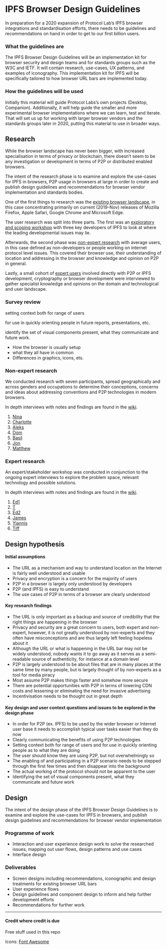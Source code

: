 
# IPFS Browser Design Guidelines

In preparation for a 2020 expansion of Protocol Lab’s IPFS browser integrations and standardisation efforts, there needs to be guidelines and recommendations on hand in order to get to our first billion users.

### What the guidelines are

The IPFS Browser Design Guidelines will be an implementation kit for browser security and design teams and for standards groups such as the W3C and IETF. It will contain research, use-cases, UX patterns, and examples of iconography. This implementation kit for IPFS will be specifically tailored to how browser URL bars are implemented today.

### How the guidelines will be used

Initially this material will guide Protocol Labs’s own projects (Desktop, Companion). Additionally, it will help guide the smaller and more experimental browser implementations where we can learn, test and iterate. That will set us up for working with larger browser vendors and the standards groups later in 2020, putting this material to use in broader ways.

## Research

While the browser landscape has never been bigger, with increased specialisation in terms of privacy or blockchain, there doesn’t seem to be any investigation or development in terms of P2P or distributed enabled browsers. 

The intent of the research phase is to examine and explore the use-cases for IPFS in browsers, P2P usage in browsers at large in order to create and publish design guidelines and recommendations for browser vendor implementation and standards bodies.

One of the first things to research was the [existing browser landscape][1], in this case concentrating primarily on current (2019-Nov) releases of Mozilla Firefox, Apple Safari, Google Chrome and Microsoft Edge.



The user research was split into three parts. The first was an [exploratory and scoping workshop][2] with three key developers of IPFS to look at where the leading developmental issues may lie.

Afterwards, the second phase was [non-expert research][3] with average users, in this case defined as non-developers or people working on internet protocol level issues. This covered their browser use, their understanding of location and addressing in the browser and knowledge and opinion on P2P in general.

Lastly, a small cohort of [expert users][4] involved directly with P2P or IPFS development, cryptography or browser development were interviewed to gather specialist knowledge and opinions on the domain and technological and user landscape.

### Survey review

setting context both for range of users


for use in quickly orienting people in future reports, presentations, etc.


identify the set of visual components present, what they communicate and future work.
- How the browser is usually setup
- what they all have in common
- Differences in graphics, icons, ets.

### Non-expert research

We conducted research with seven participants, spread geographically and across genders and occupations to determine their conceptions, concerns and ideas about addressing conventions and P2P technologies in modern browsers. 

In depth interviews with notes and findings are found in the [wiki][5].

1. [Nina][6]
2. [Charlotte][7]
3. [Aleks][8]
4. [Dom][9]
5. [Basil][10]
6. [Jon][11]
7. [Matthew][12]

### Expert research

An expert/stakeholder workshop was conducted in conjunction to the ongoing expert interviews to explore the problem space, relevant technology and possible solutions.

In depth interviews with notes and findings are found in the [wiki][13].

1. [Ed1][14]
2. [T][15]
3. [Ed2][16]
4. [James][17]
5. [Yiannis][18]
6. [Tiff][19]

## Design hypothesis

#### Initial assumptions

- The URL as a mechanism and way to understand location on the Internet is fairly well understood and usable
- Privacy and encryption is a concern for the majority of users
- P2P in a browser is largely only understood by developers
- P2P (and IPFS) is easy to understand
- The use cases of P2P in terms of a browser are clearly understood

#### Key research findings

- The URL is only important as a backup and source of credibility that the right things are happening in the browser
- Privacy and security are a great concern to users, both expert and non-expert, however, it is not greatly understood by non-experts and they often have misconceptions and are thus largely left feeling hopeless about it
- Although the URL or what is happening in the URL bar may not be widely understood, nobody wants it to go away as it serves as a semi-readable source of authenticity, for instance at a domain level
- P2P is largely understood to be about files that are in many places at the same time by many people, but is largely thought of by non-experts as a tool for media piracy
- Most assume P2P makes things faster and somehow more secure
- There are potential opportunities with P2P in terms of lowering CDN costs and lessening or eliminating the need for invasive advertising
- Incentivisation needs to be thought out in great depth

#### Key design and user context questions and issues to be explored in the design phase

- In order for P2P (ex. IPFS) to be used by the wider browser or Internet user base it needs to accomplish typical user tasks easier than they do now
- Clearly communicating the benefits of using P2P technologies
- Setting context both for range of users and for use in quickly orienting people as to what they are doing
- The user should know they are using P2P, but not overwhelmingly so
- The enabling of and participating in a P2P scenario needs to be stepped through the first few times and then disappear into the background
- The actual working of the protocol should not be apparent to the user
- Identifying the set of visual components present, what they communicate and future work

## Design

The intent of the design phase of the IPFS Browser Design Guidelines is to examine and explore the use-cases for IPFS in browsers, and publish design guidelines and recommendations for browser vendor implementation

### Programme of work

- Interaction and user experience design work to solve the researched issues, mapping out user flows, design patterns and use cases
- Interface design

### Deliverables

- Screen designs including recommendations, iconographic and design treatments for existing browser URL bars
- User experience flows
- Design guidelines and component design to inform and help further development efforts
- Recommendations for further work

---- 

#### Credit where credit is due

Free stuff used in this repo

Icons: [Font Awesome][20]

[1]:	https://github.com/ipfs/browser-design-guidelines/wiki#competitive-landscape-survey
[2]:	https://github.com/ipfs/browser-design-guidelines/wiki/Stakeholders-workshop
[3]:	https://github.com/ipfs/browser-design-guidelines/wiki
[4]:	https://github.com/ipfs/browser-design-guidelines/wiki
[5]:	https://github.com/ipfs/browser-design-guidelines/wiki
[6]:	https://github.com/ipfs/browser-design-guidelines/wiki/Interview-Nina
[7]:	https://github.com/ipfs/browser-design-guidelines/wiki/Interview-Charlotte
[8]:	https://github.com/ipfs/browser-design-guidelines/wiki/Interview-Aleks
[9]:	https://github.com/ipfs/browser-design-guidelines/wiki/Interview-Dom
[10]:	https://github.com/ipfs/browser-design-guidelines/wiki/Interview-Basil
[11]:	https://github.com/ipfs/browser-design-guidelines/wiki/Interview-Jon
[12]:	https://github.com/ipfs/browser-design-guidelines/wiki/Interview-Matthew
[13]:	https://github.com/ipfs/browser-design-guidelines/wiki
[14]:	https://github.com/ipfs/browser-design-guidelines/wiki/Interview-Ed1
[15]:	https://github.com/ipfs/browser-design-guidelines/wiki/Interview-T
[16]:	https://github.com/ipfs/browser-design-guidelines/wiki/Interview-Ed2
[17]:	https://github.com/ipfs/browser-design-guidelines/wiki/Interview-James
[18]:	https://github.com/ipfs/browser-design-guidelines/wiki/Interview-Yiannis
[19]:	https://github.com/ipfs/browser-design-guidelines/wiki/Interview-Tiff
[20]:	https://fontawesome.com/